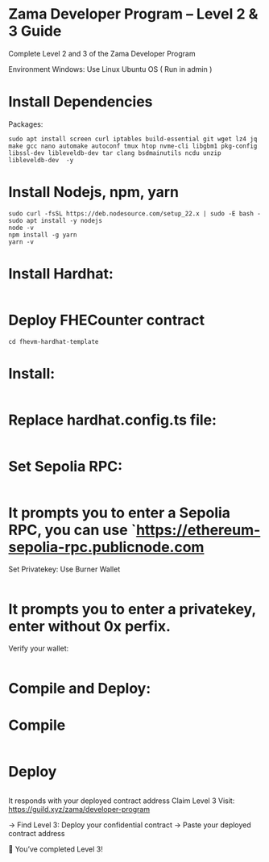 # Zama Developer Program – Level 2 & 3 Guide
Complete Level 2 and 3 of the Zama Developer Program

Environment
Windows: Use Linux Ubuntu OS ( Run in admin )

# Install Dependencies
Packages:

```sudo apt update && sudo apt upgrade -y
sudo apt install screen curl iptables build-essential git wget lz4 jq make gcc nano automake autoconf tmux htop nvme-cli libgbm1 pkg-config libssl-dev libleveldb-dev tar clang bsdmainutils ncdu unzip libleveldb-dev  -y
```


  # Install Nodejs, npm, yarn

```sudo apt update
sudo curl -fsSL https://deb.nodesource.com/setup_22.x | sudo -E bash -
sudo apt install -y nodejs
node -v
npm install -g yarn
yarn -v
```

# Install Hardhat:
``` npm install --save-dev hardhat
```

# Deploy FHECounter contract
``` git clone https://github.com/zama-ai/fhevm-hardhat-template
cd fhevm-hardhat-template
 ```

# Install:
```npm install
```
# Replace hardhat.config.ts file:

```curl -o hardhat.config.ts https://raw.githubusercontent.com/0xmoei/zama-fhe/refs/heads/main/hardhat.config.ts
```

# Set Sepolia RPC:

```npx hardhat vars set SEPOLIA_RPC_URL
```
# It prompts you to enter a Sepolia RPC, you can use `https://ethereum-sepolia-rpc.publicnode.com
 Set Privatekey: Use Burner Wallet

```npx hardhat vars set PRIVATE_KEY
```
# It prompts you to enter a privatekey, enter without 0x perfix.
Verify your wallet:

```npx hardhat accounts --network sepolia
```
# Compile and Deploy:

# Compile
```npx hardhat compile
```

# Deploy
```npx hardhat deploy --network sepolia
```
It responds with your deployed contract address
Claim Level 3
Visit: https://guild.xyz/zama/developer-program

→ Find Level 3: Deploy your confidential contract → Paste your deployed contract address

🎉 You’ve completed Level 3!
